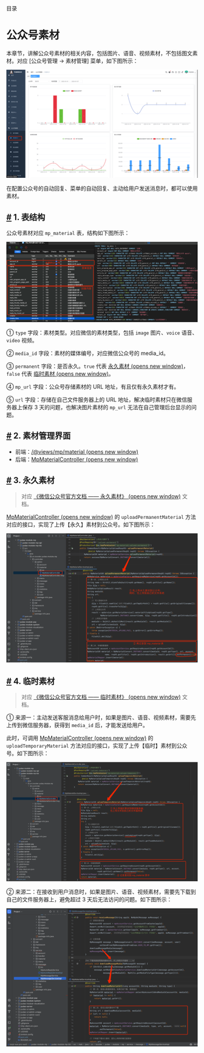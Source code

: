 目录

# 公众号素材

本章节，讲解公众号素材的相关内容，包括图片、语音、视频素材，不包括图文素材。对应 \[公众号管理 -> 素材管理\] 菜单，如下图所示：

![界面](./static/界面.png)

在配置公众号的自动回复、菜单的自动回复、主动给用户发送消息时，都可以使用素材。

## [#](#_1-表结构) 1. 表结构

公众号素材对应 `mp_material` 表，结构如下图所示：

![表结构](./static/表结构.png)

① `type` 字段：素材类型。对应微信的素材类型，包括 `image` 图片、`voice` 语音、`video` 视频。

② `media_id` 字段：素材的媒体编号，对应微信公众号的 media\_id。

③ `permanent` 字段：是否永久。`true` 代表 [永久素材 (opens new window)](https://developers.weixin.qq.com/doc/offiaccount/Asset_Management/Adding_Permanent_Assets.html)，`false` 代表 [临时素材 (opens new window)](https://developers.weixin.qq.com/doc/offiaccount/Asset_Management/New_temporary_materials.html)。

④ `mp_url` 字段：公众号存储素材的 URL 地址，有且仅有永久素材才有。

⑤ `url` 字段：存储在自己文件服务器上的 URL 地址，解决临时素材只在微信服务器上保存 3 天的问题，也解决图片素材的 `mp_url` 无法在自己管理后台显示的问题。

## [#](#_2-素材管理界面) 2. 素材管理界面

*   前端：[/@views/mp/material (opens new window)](https://github.com/yudaocode/yudao-ui-admin-vue2/blob/master/src/views/mp/material/index.vue)
*   后端：[MpMaterialController (opens new window)](https://github.com/YunaiV/ruoyi-vue-pro/blob/master/yudao-module-mp/yudao-module-mp-biz/src/main/java/cn/iocoder/yudao/module/mp/controller/admin/material/MpMaterialController.java)

## [#](#_3-永久素材) 3. 永久素材

> 对应 [《微信公众号官方文档 —— 永久素材》 (opens new window)](https://developers.weixin.qq.com/doc/offiaccount/Asset_Management/Adding_Permanent_Assets.html) 文档。

[MpMaterialController (opens new window)](https://github.com/YunaiV/ruoyi-vue-pro/blob/master/yudao-module-mp/yudao-module-mp-biz/src/main/java/cn/iocoder/yudao/module/mp/controller/admin/material/MpMaterialController.java#L40-L47) 的 `uploadPermanentMaterial` 方法对应的接口，实现了上传【永久】素材到公众号。如下图所示：

![上传永久素材](./static/上传永久素材.png)

## [#](#_4-临时素材) 4. 临时素材

> 对应 [《微信公众号官方文档 —— 临时素材》 (opens new window)](https://developers.weixin.qq.com/doc/offiaccount/Asset_Management/New_temporary_materials.html) 文档。

① 来源一：主动发送客服消息给用户时，如果是图片、语音、视频素材，需要先上传到微信服务器，获得到 `media_id` 后，才能发送给用户。

此时，可调用 [MpMaterialController (opens new window)](https://github.com/YunaiV/ruoyi-vue-pro/blob/master/yudao-module-mp/yudao-module-mp-biz/src/main/java/cn/iocoder/yudao/module/mp/controller/admin/material/MpMaterialController.java#L31-L38) 的 `uploadTemporaryMaterial` 方法对应的接口，实现了上传【临时】素材到公众号。如下图所示：

![上传临时素材](./static/上传临时素材.png)

② 来源二：在接收到用户消息时，如果是图片、语音、视频素材，需要先下载到自己的文件服务器上，避免超过 3 天后无法访问的问题。如下图所示：

![下载临时素材](./static/下载临时素材.png)